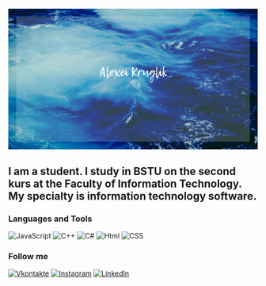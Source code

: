 ![Header](https://github.com/lilkrug/lilkrug/blob/main/assets/AlexeiKruglik.png)

## I am a student. I study in BSTU on the second kurs at the Faculty of Information Technology. My specialty is information technology software.

### Languages and Tools
![JavaScript](https://img.shields.io/badge/-JavaScript-090909?style=for-the-badge&logo=JavaScript&logoColor=E9D54D)
![C++](https://img.shields.io/badge/-C++-090909?style=for-the-badge&logo=C%2b%2b&logoColor=6296CC)
![C#](https://img.shields.io/badge/-Framework-090909?style=for-the-badge&logo=.net&logoColor=E5D3FF)
![Html](https://img.shields.io/badge/-Html-090909?style=for-the-badge&logo=Html&logoColor=E5D3FF)
![CSS](https://img.shields.io/badge/-CSS-090909?style=for-the-badge&logo=CSS&logoColor=E5D3FF)

### Follow me
[![Vkontakte](https://img.shields.io/badge/-Vkontakte-090909?style=for-the-badge&logo=VK&logoColor=4F7DB3)](https://vk.com/alexei_kruglik)
[![Instagram](https://img.shields.io/badge/-Instagram-090909?style=for-the-badge&logo=instagram&logoColor=B4068E)](https://www.instagram.com/alexei_kruglik/?utm_medium=copy_link)
[![LinkedIn](https://img.shields.io/badge/-LinkedIn-090909?style=for-the-badge&logo=LinkedIn&logoColor=007BB6)](https://www.linkedin.com/in/alexei-kruglik-737776219/)
